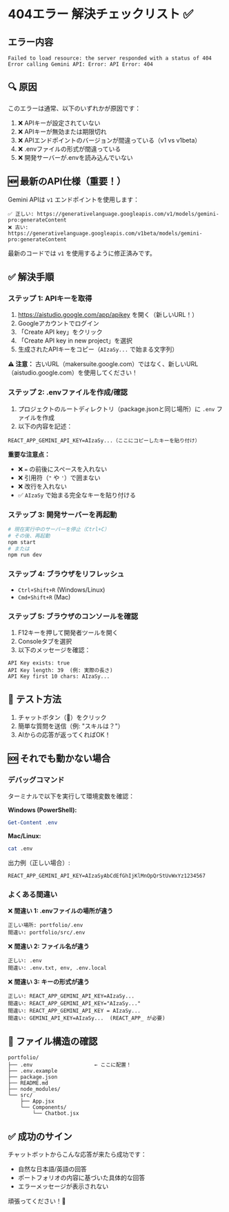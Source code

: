 # 404エラー 解決チェックリスト ✅

## エラー内容
```
Failed to load resource: the server responded with a status of 404
Error calling Gemini API: Error: API Error: 404
```

## 🔍 原因
このエラーは通常、以下のいずれかが原因です：
1. ❌ APIキーが設定されていない
2. ❌ APIキーが無効または期限切れ
3. ❌ APIエンドポイントのバージョンが間違っている（v1 vs v1beta）
4. ❌ .envファイルの形式が間違っている
5. ❌ 開発サーバーが.envを読み込んでいない

## 🆕 最新のAPI仕様（重要！）
Gemini APIは `v1` エンドポイントを使用します：
```
✅ 正しい: https://generativelanguage.googleapis.com/v1/models/gemini-pro:generateContent
❌ 古い: https://generativelanguage.googleapis.com/v1beta/models/gemini-pro:generateContent
```

最新のコードでは `v1` を使用するように修正済みです。

## ✅ 解決手順

### ステップ 1: APIキーを取得
1. https://aistudio.google.com/app/apikey を開く（新しいURL！）
2. Googleアカウントでログイン
3. 「Create API key」をクリック
4. 「Create API key in new project」を選択
5. 生成されたAPIキーをコピー（`AIzaSy...` で始まる文字列）

**⚠️ 注意：** 古いURL（makersuite.google.com）ではなく、新しいURL（aistudio.google.com）を使用してください！

### ステップ 2: .envファイルを作成/確認
1. プロジェクトのルートディレクトリ（package.jsonと同じ場所）に `.env` ファイルを作成
2. 以下の内容を記述：
```
REACT_APP_GEMINI_API_KEY=AIzaSy...（ここにコピーしたキーを貼り付け）
```

**重要な注意点：**
- ❌ `=` の前後にスペースを入れない
- ❌ 引用符（`"` や `'`）で囲まない
- ❌ 改行を入れない
- ✅ `AIzaSy` で始まる完全なキーを貼り付ける

### ステップ 3: 開発サーバーを再起動
```bash
# 現在実行中のサーバーを停止（Ctrl+C）
# その後、再起動
npm start
# または
npm run dev
```

### ステップ 4: ブラウザをリフレッシュ
- `Ctrl+Shift+R` (Windows/Linux)
- `Cmd+Shift+R` (Mac)

### ステップ 5: ブラウザのコンソールを確認
1. F12キーを押して開発者ツールを開く
2. Consoleタブを選択
3. 以下のメッセージを確認：
```
API Key exists: true
API Key length: 39  (例: 実際の長さ)
API Key first 10 chars: AIzaSy...
```

## 🧪 テスト方法
1. チャットボタン（💬）をクリック
2. 簡単な質問を送信（例: "スキルは？"）
3. AIからの応答が返ってくればOK！

## 🆘 それでも動かない場合

### デバッグコマンド
ターミナルで以下を実行して環境変数を確認：

**Windows (PowerShell):**
```powershell
Get-Content .env
```

**Mac/Linux:**
```bash
cat .env
```

出力例（正しい場合）:
```
REACT_APP_GEMINI_API_KEY=AIzaSyAbCdEfGhIjKlMnOpQrStUvWxYz1234567
```

### よくある間違い

❌ **間違い 1: .envファイルの場所が違う**
```
正しい場所: portfolio/.env
間違い: portfolio/src/.env
```

❌ **間違い 2: ファイル名が違う**
```
正しい: .env
間違い: .env.txt, env, .env.local
```

❌ **間違い 3: キーの形式が違う**
```
正しい: REACT_APP_GEMINI_API_KEY=AIzaSy...
間違い: REACT_APP_GEMINI_API_KEY="AIzaSy..."
間違い: REACT_APP_GEMINI_API_KEY = AIzaSy...
間違い: GEMINI_API_KEY=AIzaSy...  (REACT_APP_ が必要)
```

## 📁 ファイル構造の確認
```
portfolio/
├── .env                    ← ここに配置！
├── .env.example
├── package.json
├── README.md
├── node_modules/
└── src/
    ├── App.jsx
    └── Components/
        └── Chatbot.jsx
```

## ✅ 成功のサイン
チャットボットからこんな応答が来たら成功です：
- 自然な日本語/英語の回答
- ポートフォリオの内容に基づいた具体的な回答
- エラーメッセージが表示されない

頑張ってください！🚀
